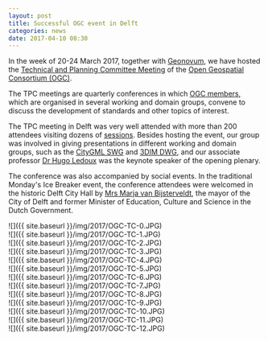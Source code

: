 ```yaml
---
layout: post
title: Successful OGC event in Delft
categories: news
date: 2017-04-10 08:30
---
```


In the week of 20-24 March 2017, together with [Geonovum](http://www.geonovum.nl), we have hosted the [Technical and Planning Committee Meeting](http://www.opengeospatial.org/event/1703tc) of the [Open Geospatial Consortium (OGC)](http://www.opengeospatial.org).

The TPC meetings are quarterly conferences in which [OGC members](http://www.opengeospatial.org/ogc/members), which are organised in several working and domain groups, convene to discuss the development of standards and other topics of interest.

The TPC meeting in Delft was very well attended with more than 200 attendees visiting dozens of [sessions](http://www.opengeospatial.org/events/1703tcagenda). Besides hosting the event, our group was involved in giving presentations in different working and domain groups, such as the [CityGML SWG](http://www.opengeospatial.org/projects/groups/citygmlswg) and [3DIM DWG](http://www.opengeospatial.org/projects/groups/3dimdwg), and our associate professor [Dr Hugo Ledoux](https://3d.bk.tudelft.nl/hledoux/) was the keynote speaker of the opening plenary.

The conference was also accompanied by social events. In the traditional Monday's Ice Breaker event, the conference attendees were welcomed in the historic Delft City Hall by [Mrs Marja van Bijsterveldt](https://en.wikipedia.org/wiki/Marja_van_Bijsterveldt), the mayor of the City of Delft and former Minister of Education, Culture and Science in the Dutch Government. 

![]({{ site.baseurl }}/img/2017/OGC-TC-0.JPG)<br />
![]({{ site.baseurl }}/img/2017/OGC-TC-1.JPG)<br />
![]({{ site.baseurl }}/img/2017/OGC-TC-2.JPG)<br />
![]({{ site.baseurl }}/img/2017/OGC-TC-3.JPG)<br />
![]({{ site.baseurl }}/img/2017/OGC-TC-4.JPG)<br />
![]({{ site.baseurl }}/img/2017/OGC-TC-5.JPG)<br />
![]({{ site.baseurl }}/img/2017/OGC-TC-6.JPG)<br />
![]({{ site.baseurl }}/img/2017/OGC-TC-7.JPG)<br />
![]({{ site.baseurl }}/img/2017/OGC-TC-8.JPG)<br />
![]({{ site.baseurl }}/img/2017/OGC-TC-9.JPG)<br />
![]({{ site.baseurl }}/img/2017/OGC-TC-10.JPG)<br />
![]({{ site.baseurl }}/img/2017/OGC-TC-11.JPG)<br />
![]({{ site.baseurl }}/img/2017/OGC-TC-12.JPG)<br />
